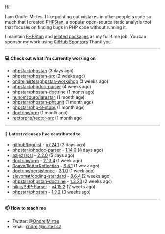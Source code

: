 Hi!

I am Ondřej Mirtes. I like pointing out mistakes in other people's code so much that I created [PHPStan](https://phpstan.org/), a popular open-source static analysis tool that focuses on finding bugs in PHP code without running it.

I maintain [PHPStan](https://github.com/phpstan/phpstan) and [related packages](https://github.com/phpstan/) as my full-time job. You can sponsor my work using [GitHub Sponsors](https://github.com/sponsors/ondrejmirtes) Thank you!

---

#### 💻 Check out what I'm currently working on

- [phpstan/phpstan](https://github.com/phpstan/phpstan) (3 days ago)
- [phpstan/phpstan-src](https://github.com/phpstan/phpstan-src) (2 weeks ago)
- [ondrejmirtes/phpstan-workshop](https://github.com/ondrejmirtes/phpstan-workshop) (3 weeks ago)
- [phpstan/phpdoc-parser](https://github.com/phpstan/phpdoc-parser) (4 weeks ago)
- [phpstan/phpstan-doctrine](https://github.com/phpstan/phpstan-doctrine) (1 month ago)
- [nunomaduro/larastan](https://github.com/nunomaduro/larastan) (1 month ago)
- [phpstan/phpstan-phpunit](https://github.com/phpstan/phpstan-phpunit) (1 month ago)
- [phpstan/php-8-stubs](https://github.com/phpstan/php-8-stubs) (1 month ago)
- [doctrine/orm](https://github.com/doctrine/orm) (1 month ago)
- [rectorphp/rector-src](https://github.com/rectorphp/rector-src) (1 month ago)

---

#### 🔭 Latest releases I've contributed to

- [github/linguist](https://github.com/github/linguist) - [v7.24.1](https://github.com/github/linguist/releases/tag/v7.24.1) (3 days ago)
- [phpstan/phpdoc-parser](https://github.com/phpstan/phpdoc-parser) - [1.14.0](https://github.com/phpstan/phpdoc-parser/releases/tag/1.14.0) (4 days ago)
- [azjezz/psl](https://github.com/azjezz/psl) - [2.2.0](https://github.com/azjezz/psl/releases/tag/2.2.0) (5 days ago)
- [doctrine/orm](https://github.com/doctrine/orm) - [2.13.4](https://github.com/doctrine/orm/releases/tag/2.13.4) (1 week ago)
- [Roave/BetterReflection](https://github.com/Roave/BetterReflection) - [6.4.1](https://github.com/Roave/BetterReflection/releases/tag/6.4.1) (1 week ago)
- [doctrine/persistence](https://github.com/doctrine/persistence) - [3.1.0](https://github.com/doctrine/persistence/releases/tag/3.1.0) (1 week ago)
- [slevomat/coding-standard](https://github.com/slevomat/coding-standard) - [8.6.4](https://github.com/slevomat/coding-standard/releases/tag/8.6.4) (2 weeks ago)
- [phpstan/phpstan-doctrine](https://github.com/phpstan/phpstan-doctrine) - [1.3.23](https://github.com/phpstan/phpstan-doctrine/releases/tag/1.3.23) (2 weeks ago)
- [nikic/PHP-Parser](https://github.com/nikic/PHP-Parser) - [v4.15.2](https://github.com/nikic/PHP-Parser/releases/tag/v4.15.2) (2 weeks ago)
- [phpstan/phpstan](https://github.com/phpstan/phpstan) - [1.9.2](https://github.com/phpstan/phpstan/releases/tag/1.9.2) (3 weeks ago)

---

#### 📫 How to reach me

- Twitter: [@OndrejMirtes](https://twitter.com/ondrejmirtes)
- Email: [ondrej@mirtes.cz](mailto:ondrej@mirtes.cz)
